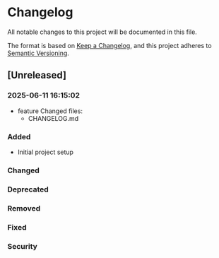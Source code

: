 # Changelog

All notable changes to this project will be documented in this file.

The format is based on [Keep a Changelog](https://keepachangelog.com/en/1.0.0/),
and this project adheres to [Semantic Versioning](https://semver.org/spec/v2.0.0.html).

## [Unreleased]

### 2025-06-11 16:15:02
- feature
  Changed files:
  - CHANGELOG.md




### Added
- Initial project setup

### Changed

### Deprecated

### Removed

### Fixed

### Security
